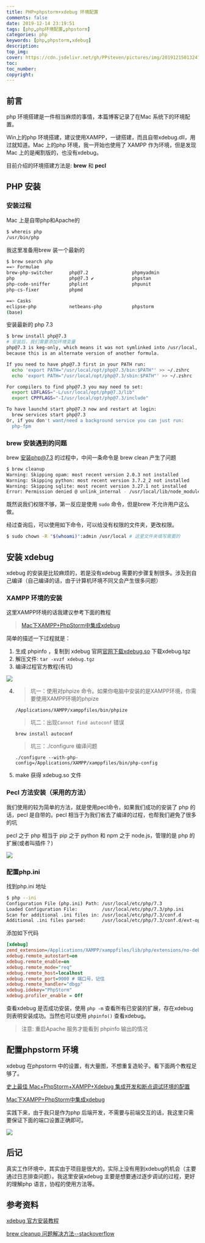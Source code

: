 ```yaml
---
title: PHP+phpstorm+xdebug 环境配置
comments: false
date: 2019-12-14 23:19:51
tags: [php,php环境配置,phpstorm]
categories: php
keywords: [php,phpstorm,xdebug]
description:
top_img: 
cover: https://cdn.jsdelivr.net/gh/PPsteven/pictures/img/20191215013247.png
toc:
toc_number:
copyright:
---
```


## 前言
php 环境搭建是一件相当麻烦的事情，本篇博客记录了在Mac 系统下的环境配置。

Win上的php 环境搭建，建议使用XAMPP，一键搭建，而且自带xdebug.dll，用过就知道。Mac 上的php 环境，我一开始也使用了 XAMPP 作为环境，但是发现Mac 上的是阉割版的，也没有xdebug。

目前介绍的环境搭建方法是: **brew** 和 **pecl** 

<!--more-->

## PHP 安装

### 安装过程

Mac 上是自带php和Apache的

```bash
$ whereis php
/usr/bin/php
```

我这里准备用brew 装一个最新的

```bash
$ brew search php
==> Formulae
brew-php-switcher      php@7.2                phpmyadmin
php                    php@7.3 ✔              phpstan
php-code-sniffer       phplint                phpunit
php-cs-fixer           phpmd

==> Casks
eclipse-php            netbeans-php           phpstorm
(base)
```

安装最新的 php 7.3

```bash
$ brew install php@7.3
# 安装后，我们需要添加环境变量
php@7.3 is keg-only, which means it was not symlinked into /usr/local,
because this is an alternate version of another formula.

If you need to have php@7.3 first in your PATH run:
  echo 'export PATH="/usr/local/opt/php@7.3/bin:$PATH"' >> ~/.zshrc
  echo 'export PATH="/usr/local/opt/php@7.3/sbin:$PATH"' >> ~/.zshrc

For compilers to find php@7.3 you may need to set:
  export LDFLAGS="-L/usr/local/opt/php@7.3/lib"
  export CPPFLAGS="-I/usr/local/opt/php@7.3/include"

To have launchd start php@7.3 now and restart at login:
  brew services start php@7.3
Or, if you don't want/need a background service you can just run:
  php-fpm
```

### brew 安装遇到的问题

brew 安装php@7.3 的过程中，中间一条命令是 brew clean 产生了问题

```bash
$ brew cleanup
Warning: Skipping opam: most recent version 2.0.3 not installed
Warning: Skipping python: most recent version 3.7.2_2 not installed
Warning: Skipping sqlite: most recent version 3.27.1 not installed
Error: Permission denied @ unlink_internal - /usr/local/lib/node_modules/@angular/cli/node_modules/.bin/in-install
```

既然说我们权限不够，第一反应是使用 `sudo` 命令，但是brew 不允许用户这么做。

经过查询后，可以使用如下命令，可以给没有权限的文件夹，更改权限。

```bash
$ sudo chown -R "$(whoami)":admin /usr/local # 这里文件夹填写需要的
```

## 安装 xdebug

xdebug 的安装是比较麻烦的，若是没有xdebug 需要的步骤复制很多。涉及到自己编译（自己编译的话，由于计算机环境不同又会产生很多问题）

### XAMPP 环境的安装

这里XAMPP环境的话我建议参考下面的教程

> [Mac下XAMPP+PhpStorm中集成xdebug](https://www.jianshu.com/p/d60ad942aa88)

简单的描述一下过程就是：

1. 生成 phpinfo ，复制到 xdebug 官网[官网下载xdebug.so](https://link.jianshu.com/?t=https://xdebug.org/wizard.php) 下载xdebug.tgz
2. 解压文件: `tar -xvzf xdebug.tgz`
3. 编译过程官方教程(有坑)

![](https://cdn.jsdelivr.net/gh/PPsteven/pictures/img/20191215000634.png)

4. > 坑一：使用对phpize 命令。如果你电脑中安装的是XAMPP环境，你需要使用XAMPP环境的phpize

   `/Applications/XAMPP/xamppfiles/bin/phpize`

   > 坑二：出现`Cannot find autoconf` 错误 
   
   `brew install autoconf`

   > 坑三：./configure 编译问题
   
   `./configure --with-php-config=/Applications/XAMPP/xamppfiles/bin/php-config`
   
5. make 获得 xdebug.so 文件

### Pecl 方法安装（采用的方法）

我们使用的较为简单的方法，就是使用pecl命令，如果我们成功的安装了 php 的话，pecl 是自带的。pecl 相当于为我们省去了编译的过程，也帮我们避免了很多的坑

pecl 之于 php 相当于 pip 之于 python 和 npm 之于 node.js，管理的是 php 的扩展(或者叫插件？)

![](https://cdn.jsdelivr.net/gh/PPsteven/pictures/img/20191215001759.png)

### 配置php.ini

找到php.ini 地址

```bash
$ php --ini
Configuration File (php.ini) Path: /usr/local/etc/php/7.3
Loaded Configuration File:         /usr/local/etc/php/7.3/php.ini
Scan for additional .ini files in: /usr/local/etc/php/7.3/conf.d
Additional .ini files parsed:      /usr/local/etc/php/7.3/conf.d/ext-opcache.ini
```

添加如下代码

```ini
[xdebug]
zend_extension=/Applications/XAMPP/xamppfiles/lib/php/extensions/no-debug-non-zts-20160303/xdebug.so # xdebug 存放路径
xdebug.remote_autostart=on
xdebug.remote_enable=on
xdebug.remote_mode="req"
xdebug.remote_host=localhost
xdebug.remote_port=9000 # 端口号，记住
xdebug.remote_handler="dbgp"
xdebug.idekey="PhpStorm"
xdebug.profiler_enable = Off
```

查看xdebug 是否成功安装，使用 `php -m`  查看所有已安装的扩展，存在xdebug 则表明安装成功。当然也可以使用 `phpinfo()` 查看xdebug。

> 注意: 重启Apache 服务才能看到 phpinfo 输出的情况

## 配置phpstorm 环境

xdebug 在phpstorm 中的设置，有大量图，不想重复造轮子。看下面两个教程足够了。

[史上最佳 Mac+PhpStorm+XAMPP+Xdebug 集成开发和断点调试环境的配置](https://blog.csdn.net/u012338816/article/details/52243785)

[Mac下XAMPP+PhpStorm中集成xdebug](https://www.jianshu.com/p/d60ad942aa88)

实践下来，由于我只是作为php 后端开发，不需要与前端交互的话，我这里只需要保证下面的端口设置正确即可。

![](https://cdn.jsdelivr.net/gh/PPsteven/pictures/img/20191215013247.png)



## 后记

真实工作环境中，其实由于项目是很大的，实际上没有用到xdebug的机会（主要通过日志排查问题）。我这里安装xdebug 主要是想要通过逐步调试的过程，更好的理解php 语言，协程的使用方法等。

## 参考资料

[xdebug 官方安装教程](https://xdebug.org/docs/install#1)

[brew cleanup 问题解决方法--stackoverflow](https://stackoverflow.com/questions/54682876/brew-cleanup-error-permission-denied-unlink-internal) 